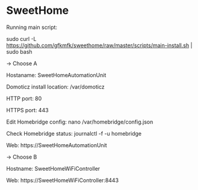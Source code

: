 # SweetHome


Running main script:

sudo curl -L https://github.com/gfkmfk/sweethome/raw/master/scripts/main-install.sh | sudo bash



-> Choose A

  Hostaname: SweetHomeAutomationUnit
  
  Domoticz install location: /var/domoticz
  
  HTTP port: 80
  
  HTTPS port: 443
  
  Edit Homebridge config: nano /var/homebridge/config.json
  
  Check Homebridge status: journalctl -f -u homebridge
  
  Web: https://SweetHomeAutomationUnit



-> Choose B

  Hostname: SweetHomeWiFiController
  
  Web: https://SweetHomeWiFiController:8443
